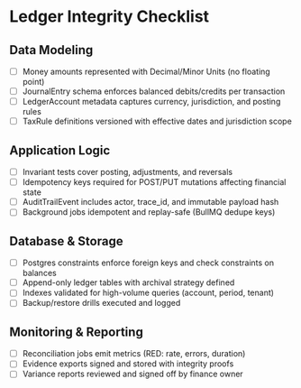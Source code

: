 # Ledger Integrity Checklist

## Data Modeling
- [ ] Money amounts represented with Decimal/Minor Units (no floating point)
- [ ] JournalEntry schema enforces balanced debits/credits per transaction
- [ ] LedgerAccount metadata captures currency, jurisdiction, and posting rules
- [ ] TaxRule definitions versioned with effective dates and jurisdiction scope

## Application Logic
- [ ] Invariant tests cover posting, adjustments, and reversals
- [ ] Idempotency keys required for POST/PUT mutations affecting financial state
- [ ] AuditTrailEvent includes actor, trace_id, and immutable payload hash
- [ ] Background jobs idempotent and replay-safe (BullMQ dedupe keys)

## Database & Storage
- [ ] Postgres constraints enforce foreign keys and check constraints on balances
- [ ] Append-only ledger tables with archival strategy defined
- [ ] Indexes validated for high-volume queries (account, period, tenant)
- [ ] Backup/restore drills executed and logged

## Monitoring & Reporting
- [ ] Reconciliation jobs emit metrics (RED: rate, errors, duration)
- [ ] Evidence exports signed and stored with integrity proofs
- [ ] Variance reports reviewed and signed off by finance owner
